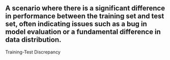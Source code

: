 A scenario where there is a significant difference in performance between the training set and test set, often indicating issues such as a bug in model evaluation or a fundamental difference in data distribution.
---
Training-Test Discrepancy
